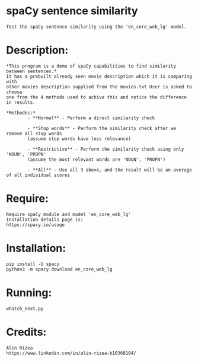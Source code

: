 
# **spaCy sentence similarity**
    Test the spaCy sentence similarity using the 'en_core_web_lg' model.
    

# **Description:**
    *This program is a demo of spaCy capabilities to find similarity between sentences.*
    It has a prebuilt already seen movie description which it is comparing with 
    other movies description supplied from the movies.txt User is asked to choose
    one from the 4 methods used to achive this and notice the difference in results.
    
    *Methodes:*
            - **Normal** - Perform a direct similarity check 
            
            - **Stop words** - Perform the similarity check after we remove all stop words 
            (assume stop words have less relevance)
            
            - **Restrictive** - Perform the similarity check using only 'NOUN', 'PROPN' 
            (assume the most relevant words are 'NOUN', 'PROPN')
            
            - **All** - Use all 3 above, and the result will be an average of all individual scores
    

# **Require:**
    Require spaCy module and model 'en_core_web_lg' 
    Installation details page is:
    https://spacy.io/usage
    

# **Installation:**
    pip install -U spacy
    python3 -m spacy download en_core_web_lg
    
# **Running:**
    whatch_next.py

# **Credits:**
    Alin Rizea
    https://www.linkedin.com/in/alin-rizea-b10368104/
